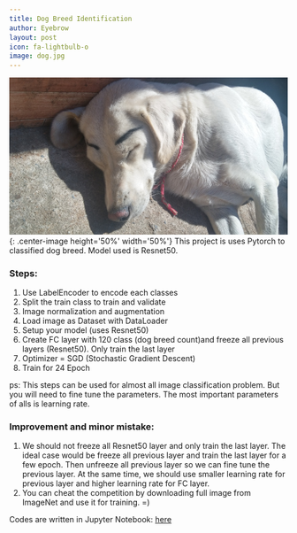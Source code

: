 ```yaml
---
title: Dog Breed Identification
author: Eyebrow
layout: post
icon: fa-lightbulb-o
image: dog.jpg
---
```

![dog](/assets/images/dog.jpg){: .center-image height='50%' width='50%'}
This project is uses Pytorch to classified dog breed. Model used is Resnet50.

### Steps:
1. Use LabelEncoder to encode each classes
2. Split the train class to train and validate
3. Image normalization and augmentation
4. Load image as Dataset with DataLoader
5. Setup your model (uses Resnet50)
6. Create FC layer with 120 class (dog breed count)and freeze all previous layers (Resnet50). Only train the last layer
7. Optimizer = SGD (Stochastic Gradient Descent)
8. Train for 24 Epoch

ps: This steps can be used for almost all image classification problem. But you will need to fine tune the parameters. The most important parameters of alls is learning rate.

### Improvement and minor mistake:
1. We should not freeze all Resnet50 layer and only train the last layer. The ideal case would be freeze all previous layer and train the last layer for a few epoch. Then unfreeze all previous layer so we can fine tune the previous layer. At the same time, we should use smaller learning rate for previous layer and higher learning rate for FC layer.
2. You can cheat the competition by downloading full image from ImageNet and use it for training. =)

Codes are written in Jupyter Notebook: [here](https://github.com/aapaulng/pytorch)
